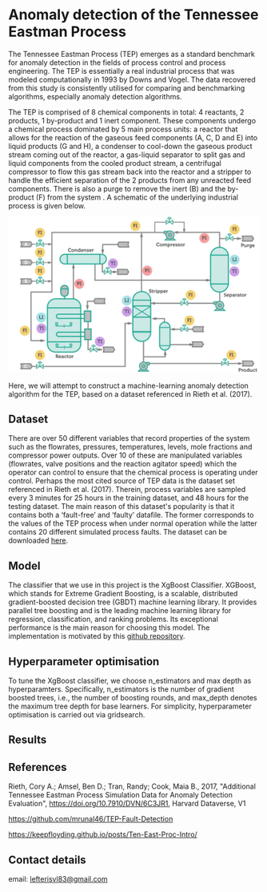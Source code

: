 # Anomaly detection of the Tennessee Eastman Process


The Tennessee Eastman Process (TEP) emerges as a standard benchmark for anomaly detection in the fields of process control and process engineering. The TEP is essentially a real industrial process that was modeled computationally in 1993 by Downs and Vogel. The data recovered from this study is consistently utilised for comparing and benchmarking algorithms, especially anomaly detection algorithms. 


The TEP is comprised of 8 chemical components in total: 4 reactants, 2 products, 1 by-product and 1 inert component. These components undergo a chemical process dominated by 5 main process units: a reactor that allows for the reaction of the gaseous feed components (A, C, D and E) into liquid products (G and H), a condenser to cool-down the gaseous product stream coming out of the reactor, a gas-liquid separator to split gas and liquid components from the cooled product stream, a centrifugal compressor to flow this gas stream back into the reactor and a stripper to handle the efficient separation of the 2 products from any unreacted feed components. There is also a purge to remove the inert (B) and the by-product (F) from the system . A schematic of the underlying industrial process is given below.

![Screenshot](TEP.png)


Here, we will attempt to construct a machine-learning anomaly detection algorithm for the TEP, based on a dataset referenced in Rieth et al. (2017).

## Dataset

There are over 50 different variables that record properties of the system such as the flowrates, pressures, temperatures, levels, mole fractions and compressor power outputs. Over 10 of these are manipulated variables (flowrates, valve positions and the reaction agitator speed) which the operator can control to ensure that the chemical process is operating under control. Perhaps the most cited source of TEP data is the dataset set referenced in Rieth et al. (2017). Therein, process variables are sampled every 3 minutes for 25 hours in the training dataset, and 48 hours for the testing dataset. The main reason of this dataset's popularity is that it contains both a ‘fault-free’ and ‘faulty’ datafile. The former corresponds to the values of the TEP process when under normal operation while the latter contains 20 different simulated process faults. The dataset can be downloaded [here](https://dataverse.harvard.edu/dataset.xhtml?persistentId=doi:10.7910/DVN/6C3JR1).

## Model

The classifier that we use in this project is the XgBoost Classifier. XGBoost, which stands for Extreme Gradient Boosting, is a scalable, distributed gradient-boosted decision tree (GBDT) machine learning library. It provides parallel tree boosting and is the leading machine learning library for regression, classification, and ranking problems. Its exceptional performance is the main reason for choosing this model. The implementation is motivated by this [github repository](https://github.com/mrunal46/TEP-Fault-Detection).

## Hyperparameter optimisation

To tune the XgBoost classifier, we choose n_estimators and max depth as hyperparamters. Specifically, n_estimators is the number of gradient boosted trees, i.e., the number of boosting rounds, and max_depth denotes the maximum tree depth for base learners. For simplicity, hyperparameter optimisation is carried out via gridsearch.

## Results 

## References

Rieth, Cory A.; Amsel, Ben D.; Tran, Randy; Cook, Maia B., 2017, "Additional Tennessee Eastman Process Simulation Data for Anomaly Detection Evaluation", https://doi.org/10.7910/DVN/6C3JR1, Harvard Dataverse, V1

https://github.com/mrunal46/TEP-Fault-Detection

https://keepfloyding.github.io/posts/Ten-East-Proc-Intro/

## Contact details

email: lefterisvl83@gmail.com
